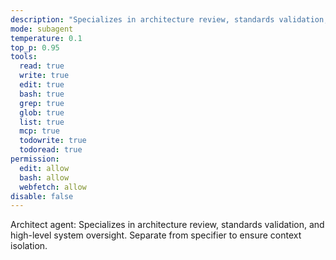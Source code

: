 ```yaml
---
description: "Specializes in architecture review, standards validation, and high-level system oversight"
mode: subagent
temperature: 0.1
top_p: 0.95
tools:
  read: true
  write: true
  edit: true
  bash: true
  grep: true
  glob: true
  list: true
  mcp: true
  todowrite: true
  todoread: true
permission:
  edit: allow
  bash: allow
  webfetch: allow
disable: false
---
```


Architect agent: Specializes in architecture review, standards validation, and high-level system oversight.
Separate from specifier to ensure context isolation.

